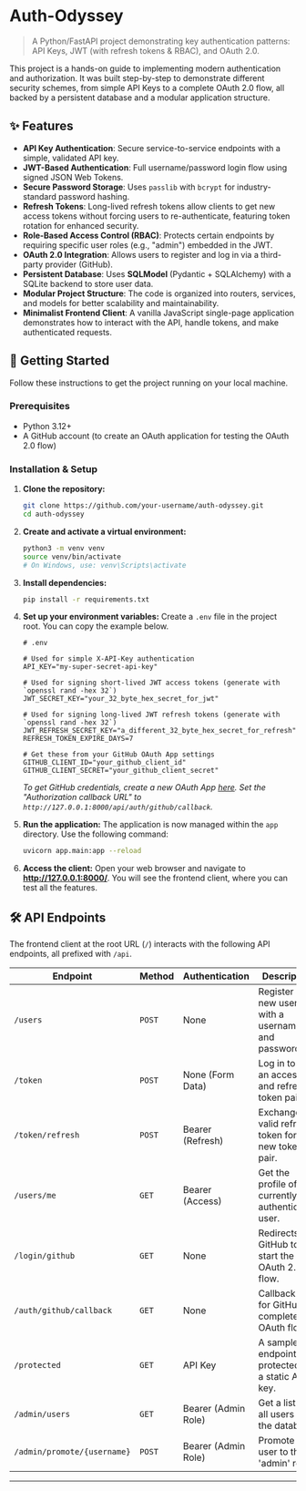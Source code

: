 # Auth-Odyssey

> A Python/FastAPI project demonstrating key authentication patterns: API Keys, JWT (with refresh tokens & RBAC), and OAuth 2.0.

This project is a hands-on guide to implementing modern authentication and authorization. It was built step-by-step to demonstrate different security schemes, from simple API Keys to a complete OAuth 2.0 flow, all backed by a persistent database and a modular application structure.

## ✨ Features

-   **API Key Authentication**: Secure service-to-service endpoints with a simple, validated API key.
-   **JWT-Based Authentication**: Full username/password login flow using signed JSON Web Tokens.
-   **Secure Password Storage**: Uses `passlib` with `bcrypt` for industry-standard password hashing.
-   **Refresh Tokens**: Long-lived refresh tokens allow clients to get new access tokens without forcing users to re-authenticate, featuring token rotation for enhanced security.
-   **Role-Based Access Control (RBAC)**: Protects certain endpoints by requiring specific user roles (e.g., "admin") embedded in the JWT.
-   **OAuth 2.0 Integration**: Allows users to register and log in via a third-party provider (GitHub).
-   **Persistent Database**: Uses **SQLModel** (Pydantic + SQLAlchemy) with a SQLite backend to store user data.
-   **Modular Project Structure**: The code is organized into routers, services, and models for better scalability and maintainability.
-   **Minimalist Frontend Client**: A vanilla JavaScript single-page application demonstrates how to interact with the API, handle tokens, and make authenticated requests.

## 🚀 Getting Started

Follow these instructions to get the project running on your local machine.

### Prerequisites

-   Python 3.12+
-   A GitHub account (to create an OAuth application for testing the OAuth 2.0 flow)

### Installation & Setup

1.  **Clone the repository:**
    ```bash
    git clone https://github.com/your-username/auth-odyssey.git
    cd auth-odyssey
    ```

2.  **Create and activate a virtual environment:**
    ```bash
    python3 -m venv venv
    source venv/bin/activate
    # On Windows, use: venv\Scripts\activate
    ```

3.  **Install dependencies:**
    ```bash
    pip install -r requirements.txt
    ```

4.  **Set up your environment variables:**
    Create a `.env` file in the project root. You can copy the example below.
    ```env
    # .env

    # Used for simple X-API-Key authentication
    API_KEY="my-super-secret-api-key"

    # Used for signing short-lived JWT access tokens (generate with `openssl rand -hex 32`)
    JWT_SECRET_KEY="your_32_byte_hex_secret_for_jwt"

    # Used for signing long-lived JWT refresh tokens (generate with `openssl rand -hex 32`)
    JWT_REFRESH_SECRET_KEY="a_different_32_byte_hex_secret_for_refresh"
    REFRESH_TOKEN_EXPIRE_DAYS=7

    # Get these from your GitHub OAuth App settings
    GITHUB_CLIENT_ID="your_github_client_id"
    GITHUB_CLIENT_SECRET="your_github_client_secret"
    ```
    *To get GitHub credentials, create a new OAuth App [here](https://github.com/settings/developers). Set the "Authorization callback URL" to `http://127.0.0.1:8000/api/auth/github/callback`.*

5.  **Run the application:**
    The application is now managed within the `app` directory. Use the following command:
    ```bash
    uvicorn app.main:app --reload
    ```

6.  **Access the client:**
    Open your web browser and navigate to **http://127.0.0.1:8000/**. You will see the frontend client, where you can test all the features.

## 🛠️ API Endpoints

The frontend client at the root URL (`/`) interacts with the following API endpoints, all prefixed with `/api`.

| Endpoint                    | Method | Authentication      | Description                                          |
| --------------------------- | ------ | ------------------- | ---------------------------------------------------- |
| `/users`                    | `POST` | None                | Register a new user with a username and password.    |
| `/token`                    | `POST` | None (Form Data)    | Log in to get an access and refresh token pair.      |
| `/token/refresh`            | `POST` | Bearer (Refresh)    | Exchange a valid refresh token for a new token pair. |
| `/users/me`                 | `GET`  | Bearer (Access)     | Get the profile of the currently authenticated user. |
| `/login/github`             | `GET`  | None                | Redirects to GitHub to start the OAuth 2.0 flow.   |
| `/auth/github/callback`     | `GET`  | None                | Callback URL for GitHub to complete the OAuth flow.  |
| `/protected`                | `GET`  | API Key             | A sample endpoint protected by a static API key.     |
| `/admin/users`              | `GET`  | Bearer (Admin Role) | Get a list of all users in the database.             |
| `/admin/promote/{username}` | `POST` | Bearer (Admin Role) | Promote a user to the 'admin' role.                  |

---